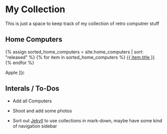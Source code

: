 # My Collection

This is just a space to keep track of my collection of retro computrer stuff

## Home Computers

{% assign sorted_home_computers = site.home_computers | sort: "released" %}
{% for item in sorted_home_computers %}
  <a href="{{ item.url | relative_url }}">{{ item.title }}</a><br>
{% endfor %}

Apple \]\[c

## Interals / To-Dos

* Add all Computers

* Shoot and add some photos

* Sort out [Jekyll](https://jekyllrb.com/) to use collections in mark-down, maybe have some kind of navigation sidebar
